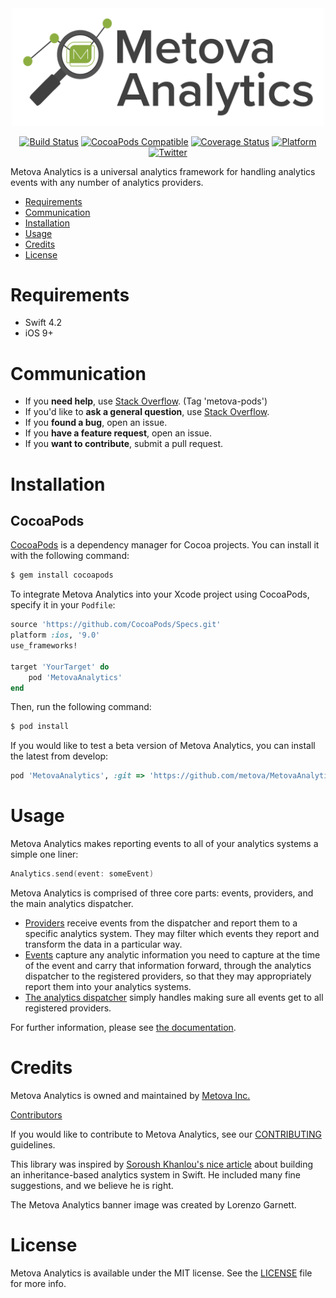 <center>
    <a href="https://cocoapods.org/pods/MetovaAnalytics">
        <img src="./Assets/banner.png?raw=true" width=500 alt="Metova Analytics">
    </a>
</center>

<p align="center">
 <a href="https://travis-ci.org/metova/MetovaAnalytics" target="_blank"><img src="https://travis-ci.org/metova/MetovaAnalytics.svg?branch=master" alt="Build Status"></a>
 <a href="https://cocoapods.org/pods/MetovaAnalytics" target="_blank"><img src="https://img.shields.io/cocoapods/v/MetovaAnalytics.svg" alt="CocoaPods Compatible"/></a>
 <a href="https://coveralls.io/github/metova/MetovaAnalytics?branch=master" target="_blank"><img src="https://coveralls.io/repos/github/metova/MetovaAnalytics/badge.svg?branch=master&dummy=no_cache_please_1" alt="Coverage Status"/></a>
 <a href="http://cocoadocs.org/docsets/MetovaAnalytics" target="_blank"><img src="https://img.shields.io/cocoapods/p/MetovaAnalytics.svg?style=flat" alt="Platform"/></a>
 <a href="http://twitter.com/metova" target="_blank"><img src="https://img.shields.io/badge/twitter-@Metova-3CAC84.svg" alt="Twitter"/></a>
 <br/>
</p>

Metova Analytics is a universal analytics framework for handling analytics events with any number of analytics providers.

- [Requirements](#requirements)
- [Communication](#communication)
- [Installation](#installation)
- [Usage](#Usage)
- [Credits](#credits)
- [License](#license)

# Requirements

- Swift 4.2
- iOS 9+

# Communication

- If you **need help**, use [Stack Overflow](http://stackoverflow.com/questions/tagged/metova-pods). (Tag 'metova-pods')
- If you'd like to **ask a general question**, use [Stack Overflow](http://stackoverflow.com/questions/tagged/metova-pods).
- If you **found a bug**, open an issue.
- If you **have a feature request**, open an issue.
- If you **want to contribute**, submit a pull request.

# Installation

## CocoaPods

[CocoaPods](http://cocoapods.org) is a dependency manager for Cocoa projects. You can install it with the following command:

```bash
$ gem install cocoapods
```

To integrate Metova Analytics into your Xcode project using CocoaPods, specify it in your `Podfile`:

```ruby
source 'https://github.com/CocoaPods/Specs.git'
platform :ios, '9.0'
use_frameworks!

target 'YourTarget' do
    pod 'MetovaAnalytics'
end
```

Then, run the following command:

```bash
$ pod install
```

If you would like to test a beta version of Metova Analytics, you can install the latest from develop:

```ruby
pod 'MetovaAnalytics', :git => 'https://github.com/metova/MetovaAnalytics.git', :branch => 'develop'
```

# Usage

Metova Analytics makes reporting events to all of your analytics systems a simple one liner:

```swift
Analytics.send(event: someEvent)
```

Metova Analytics is comprised of three core parts: events, providers, and the main analytics dispatcher.  

 - [Providers](./Documentation/Providers.md) receive events from the dispatcher and report them to a specific analytics system.  They may filter which events they report and transform the data in a particular way.
 - [Events](./Documentation/Events.md) capture any analytic information you need to capture at the time of the event and carry that information forward, through the analytics dispatcher to the registered providers, so that they may appropriately report them into your analytics systems.
 - [The analytics dispatcher](./Documentation/Analytics.md) simply handles making sure all events get to all registered providers.

For further information, please see [the documentation](./Documentation).

# Credits

Metova Analytics is owned and maintained by [Metova Inc.](https://metova.com)

[Contributors](https://github.com/Metova/MetovaAnalytics/graphs/contributors)

If you would like to contribute to Metova Analytics, see our [CONTRIBUTING](CONTRIBUTING.md) guidelines.

This library was inspired by [Soroush Khanlou's nice article](http://khanlou.com/2017/12/misusing-subclassing/) about building an inheritance-based analytics system in Swift.  He included many fine suggestions, and we believe he is right.

The Metova Analytics banner image was created by Lorenzo Garnett.

# License

Metova Analytics is available under the MIT license. See the [LICENSE](LICENSE) file for more info.
